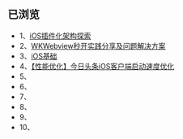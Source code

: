 

## 已浏览

* 1、[iOS插件化架构探索](https://mp.weixin.qq.com/s/QJ9YHX-Uy6lDIhJe_5wPGw)
* 2、[WKWebview秒开实践分享及问题解决方案](https://juejin.im/post/6887161842406260744)
* 3、[iOS基础](https://juejin.im/user/4371313963043661/posts)
* 4、[【性能优化】今日头条iOS客户端启动速度优化](https://www.jianshu.com/p/7096478ccbe7)
* 5、
* 6、
* 7、
* 8、
* 9、
* 10、
